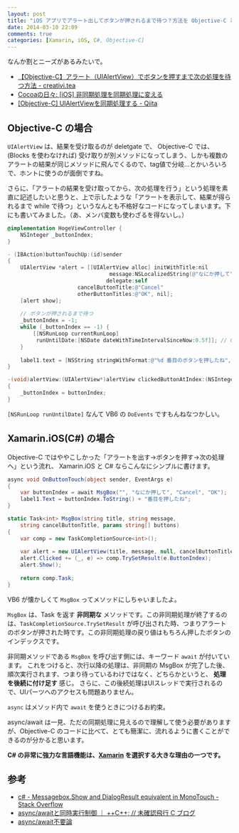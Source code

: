 ```yaml
---
layout: post
title: "iOS アプリでアラート出してボタンが押されるまで待つ？方法を Objective-C と Xamarin.iOS で比べてみた"
date: 2014-03-10 22:09
comments: true
categories: [Xamarin, iOS, C#, Objective-C]
---
```

なんか割とニーズがあるみたいで。
<!--more-->
* [【Objective-C】アラート（UIAlertView）でボタンを押すまで次の処理を待つ方法 - creativi.tea](http://teapipin.blog10.fc2.com/blog-entry-224.html)
* [Cocoaの日々: [iOS] 非同期処理を同期処理に変える](http://cocoadays.blogspot.jp/2011/05/ios.html)
* [[Objective-C] UIAlertViewを同期処理する - Qiita ](http://qiita.com/edo_m18/items/cb1d9061d91e572b58eb)

## Objective-C の場合

``UIAlertView`` は、結果を受け取るのが deletgate で、 Objective-C では、(Blocks を使わなければ) 受け取りが別メソッドになってしまう、しかも複数のアラートの結果が同じメソッドに飛んでくるので、tag値で分岐…とかいろいろで、ホントに使うのが面倒ですね。

さらに、「アラートの結果を受け取ってから、次の処理を行う」という処理を素直に記述したいと思うと、上で示したような「アラートを表示して、結果が得られるまで while で待つ」というなんとも不格好なコードになってしまいます。下にも書いてみました。（あ、メンバ変数も使わざるを得ないし。）

```objective-c HogeViewController.m
@implementation HogeViewController {
    NSInteger _buttonIndex;
}

- (IBAction)buttonTouchUp:(id)sender
{
    UIAlertView *alert = [[UIAlertView alloc] initWithTitle:nil
                                message:NSLocalizedString(@"なにか押して",@"")
                               delegate:self
                      cancelButtonTitle:@"Cancel"
                      otherButtonTitles:@"OK", nil];
    [alert show];
    
    // ボタンが押されるまで待つ
    _buttonIndex = -1;
    while (_buttonIndex == -1) {
        [[NSRunLoop currentRunLoop]
         runUntilDate:[NSDate dateWithTimeIntervalSinceNow:0.5f]]; // 0.5秒
    }
    
    label1.text = [NSString stringWithFormat:@"%d 番目のボタンを押したね", (int)_buttonIndex];
}

-(void)alertView:(UIAlertView*)alertView clickedButtonAtIndex:(NSInteger)buttonIndex
{
	_buttonIndex = buttonIndex;
}
```

``[NSRunLoop runUntilDate]`` なんて VB6 の ``DoEvents`` ですもんねなつかしい。

## Xamarin.iOS(C#) の場合

Objective-C ではややこしかった「アラートを出す→ボタンを押す→次の処理へ」という流れ、 Xamarin.iOS と C# ならこんなにシンプルに書けます。

```csharp HogeViewController.cs
async void OnButtonTouch(object sender, EventArgs e)
{
    var buttonIndex = await MsgBox("", "なにか押して", "Cancel", "OK");
    label1.Text = buttonIndex.ToString() + "番目を押したね";  
}

static Task<int> MsgBox(string title, string message, 
    string cancelButtonTitle, params string[] buttons)
{
    var comp = new TaskCompletionSource<int>();
    
    var alert = new UIAlertView(title, message, null, cancelButtonTitle, buttons);
    alert.Clicked += (_, e) => comp.TrySetResult(e.ButtonIndex);
    alert.Show();
    
    return comp.Task;
}
```

VB6 が懐かしくて ``MsgBox`` ってメソッドにしちゃいましたよ。

``MsgBox`` は、Task を返す **非同期な** メソッドです。この非同期処理が終了するのは、``TaskCompletionSource.TrySetResult`` が呼び出された時、つまりアラートのボタンが押された時です。この非同期処理の戻り値はもちろん押したボタンのインデックスです。

非同期メソッドである ``MsgBox`` を呼び出す側には、キーワード ``await`` が付いています。
これをつけると、次行以降の処理は、非同期の MsgBox が完了した後、順次実行されます、つまり待っているわけではなく、どちらかというと、 **処理を後続に付け足す** 感じ。
さらに、この後続処理はUIスレッドで実行されるので、UIパーツへのアクセスも問題ありません。

``async`` はメソッド内で ``await`` を使うときにつけるお約束。

async/await は一見、ただの同期処理に見えるので理解して使う必要がありますが、Objective-C のコードに比べて、とても簡潔に、流れるように書くことができるのが分かると思います。

**C# の非常に強力な言語機能は、[Xamarin](https://xamarin.com/) を選択する大きな理由の一つです。**

## 参考

* [c# - Messagebox.Show and DialogResult equivalent in MonoTouch - Stack Overflow](http://stackoverflow.com/questions/4613071/messagebox-show-and-dialogresult-equivalent-in-monotouch)
* [async/awaitと同時実行制御 ｜ ++C++; // 未確認飛行 C ブログ](http://ufcpp.wordpress.com/2012/11/12/asyncawait%e3%81%a8%e5%90%8c%e6%99%82%e5%ae%9f%e8%a1%8c%e5%88%b6%e5%be%a1/)
* [async/await不要論](http://www.slideshare.net/bleistift/asyncawait2)